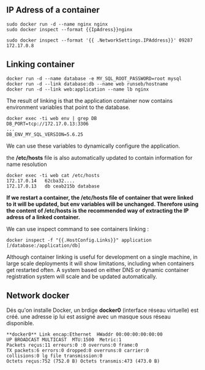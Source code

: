 IP Adress of a container
-------------------------

    sudo docker run -d --name nginx nginx
    sudo docker inspect --format {{IpAdress}}nginx

    sudo docker inspect --format '{{ .NetworkSettings.IPAddress}}' 09287
    172.17.0.8
 
Linking container
------------------
    docker run -d --name database -e MY_SQL_ROOT_PASSWORD=root mysql
    docker run -d --link database:db --name web runseb/hostname
    docker run -d --link web:application --name lb nginx
  
The result of linking is that the application container now contains environment variables that point to the database.

    docker exec -ti web env | grep DB
    DB_PORT=tcp://172.17.0.13:3306
    ...
    DB_ENV_MY_SQL_VERSION=5.6.25

We can use these variables to dynamically configure the application.

the **/etc/hosts** file is also automatically updated to contain information for name resolution

    docker exec -ti web cat /etc/hosts
    172.17.0.14   62cba32....
    172.17.0.13   db ceab215b database
  
**If we restart a container, the /etc/hosts file of container that were linked to it will be updated, but env variables will be unchanged. Therefore using the content of /etc/hosts is the recommended way of extracting the IP adress of a linked container.**

We can use inspect command to see containers linking :

    docker inspect -f "{{.HostConfig.Links}}" application
    [/database:/application/db]
    
Although container linking is useful for development on a single machine, in large scale deployments it will show limitations, including when containers get restarted often. A system based on either DNS or dynamic container registration system will scale and be updated automatically.

Network docker
--------------

Dés qu'on installe Docker, un brdige **docker0** (interface réseau virtuelle) est créé.
une adresse ip lui est assigné avec un masque sous réseau disponible.



    **docker0** Link encap:Ethernet  HWaddr 00:00:00:00:00:00  
    UP BROADCAST MULTICAST  MTU:1500  Metric:1
    Packets reçus:11 erreurs:0 :0 overruns:0 frame:0
    TX packets:6 errors:0 dropped:0 overruns:0 carrier:0
    collisions:0 lg file transmission:0 
    Octets reçus:752 (752.0 B) Octets transmis:473 (473.0 B)
